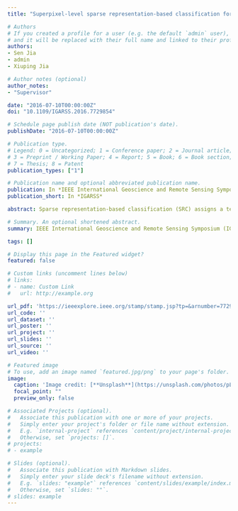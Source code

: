 ```yaml
---
title: "Superpixel-level sparse representation-based classification for hyperspectral imagery"

# Authors
# If you created a profile for a user (e.g. the default `admin` user), write the username (folder name) here 
# and it will be replaced with their full name and linked to their profile.
authors:
- Sen Jia
- admin
- Xiuping Jia

# Author notes (optional)
author_notes:
- "Supervisor"

date: "2016-07-10T00:00:00Z"
doi: "10.1109/IGARSS.2016.7729854"

# Schedule page publish date (NOT publication's date).
publishDate: "2016-07-10T00:00:00Z"

# Publication type.
# Legend: 0 = Uncategorized; 1 = Conference paper; 2 = Journal article;
# 3 = Preprint / Working Paper; 4 = Report; 5 = Book; 6 = Book section;
# 7 = Thesis; 8 = Patent
publication_types: ["1"]

# Publication name and optional abbreviated publication name.
publication: In *IEEE International Geoscience and Remote Sensing Symposium*
publication_short: In *IGARSS*

abstract: Sparse representation-based classification (SRC) assigns a test sample to the class with minimal representation error via a sparse linear combination of all the training samples, which has successfully been applied to hyperspectral imagery (HSI). Meanwhile, spatial information, that means the adjacent pixels belong to the same class with a high probability, is a valuable complement to the spectral information. In this paper, we propose an efficient method for HSI classification by using superpixel based sparse representation-based classification (SP-SRC). One superpixel can be regarded as a small region consisting of a number of pixels with similar spectral characteristics. The novel method utilizes superpixel to exploit spatial information which can greatly improve classification accuracy. Specifically, SRC is firstly used to classifier the HSI. Then an efficient segmentation algorithm is adopted to divide the HSI into disjoint superpixels. Finally, each superpixel is used to fuse the results of the SRC classifier. Experimental results on the widely-used Indian Pines hyperspectral imagery have shown that the proposed SP-SRC approach could achieve better performance than the pixel-wise SRC method.

# Summary. An optional shortened abstract.
summary: IEEE International Geoscience and Remote Sensing Symposium (IGARSS), 2016

tags: []

# Display this page in the Featured widget?
featured: false

# Custom links (uncomment lines below)
# links:
# - name: Custom Link
#   url: http://example.org

url_pdf: 'https://ieeexplore.ieee.org/stamp/stamp.jsp?tp=&arnumber=7729854'
url_code: ''
url_dataset: ''
url_poster: ''
url_project: ''
url_slides: ''
url_source: ''
url_video: ''

# Featured image
# To use, add an image named `featured.jpg/png` to your page's folder. 
image:
  caption: 'Image credit: [**Unsplash**](https://unsplash.com/photos/pLCdAaMFLTE)'
  focal_point: ""
  preview_only: false

# Associated Projects (optional).
#   Associate this publication with one or more of your projects.
#   Simply enter your project's folder or file name without extension.
#   E.g. `internal-project` references `content/project/internal-project/index.md`.
#   Otherwise, set `projects: []`.
# projects:
# - example

# Slides (optional).
#   Associate this publication with Markdown slides.
#   Simply enter your slide deck's filename without extension.
#   E.g. `slides: "example"` references `content/slides/example/index.md`.
#   Otherwise, set `slides: ""`.
# slides: example
---
```

